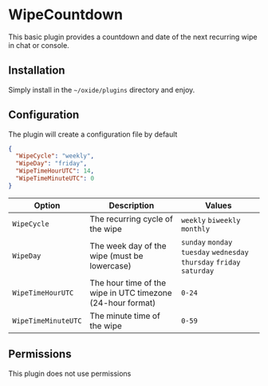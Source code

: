 # WipeCountdown

This basic plugin provides a countdown and date of the next recurring wipe in chat or console.

## Installation

Simply install in the `~/oxide/plugins` directory and enjoy.

## Configuration

The plugin will create a configuration file by default

```json
{
  "WipeCycle": "weekly",
  "WipeDay": "friday",
  "WipeTimeHourUTC": 14,
  "WipeTimeMinuteUTC": 0
}
```

| Option              | Description                                                | Values                                                                 |
| ------------------- | ---------------------------------------------------------- | ---------------------------------------------------------------------- |
| `WipeCycle`         | The recurring cycle of the wipe                            | `weekly` `biweekly` `monthly`                                          |
| `WipeDay`           | The week day of the wipe (must be lowercase)               | `sunday` `monday` `tuesday` `wednesday` `thursday` `friday` `saturday` |
| `WipeTimeHourUTC`   | The hour time of the wipe in UTC timezone (24-hour format) | `0-24`                                                                 |
| `WipeTimeMinuteUTC` | The minute time of the wipe                                | `0-59`                                                                 |

## Permissions

This plugin does not use permissions
